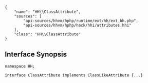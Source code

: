``` yamlmeta
{
    "name": "HH\\ClassAttribute",
    "sources": [
        "api-sources/hhvm/hphp/runtime/ext/hh/ext_hh.php",
        "api-sources/hhvm/hphp/hack/hhi/attributes.hhi"
    ],
    "class": "HH\\ClassAttribute"
}
```




## Interface Synopsis




``` Hack
namespace HH;

interface ClassAttribute implements ClassLikeAttribute {...}
```



<!-- HHAPIDOC -->
